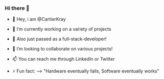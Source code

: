 ### Hi there 👋

<!--
**CartierKray/CartierKray** is a ✨ _special_ ✨ repository because its `README.md` (this file) appears on your GitHub profile.

Here are some ideas to get you started:
- 🔭 I’m currently working on Various  of projects
- 🌱 I’m currently learning Front & Back End, along with AI.
- 👯 I’m looking to collaborate on various projects!
- 💬 Ask me about, I'll tell you all!
- 📫 You can reach me through LinkedIn or Twitter..

- ⚡ Fun fact: ...
--> 



- 👋 Hey, i am @CartierKray
- 🔭 I’m currently working on a variety of projects
- 🌱 Also just passed as a full-stack-developer!
- 👯 I’m looking to collaborate on various projects!
- 📫 You can reach me through LinkedIn or Twitter

- ⚡ Fun fact: 
--> "Hardware eventually falls, Software eventually works"
